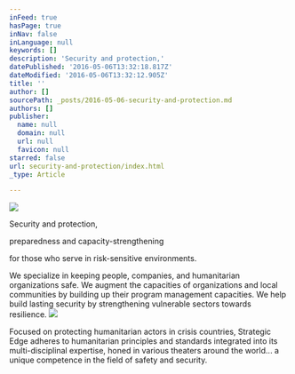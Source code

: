 ```yaml
---
inFeed: true
hasPage: true
inNav: false
inLanguage: null
keywords: []
description: 'Security and protection,'
datePublished: '2016-05-06T13:32:18.817Z'
dateModified: '2016-05-06T13:32:12.905Z'
title: ''
author: []
sourcePath: _posts/2016-05-06-security-and-protection.md
authors: []
publisher:
  name: null
  domain: null
  url: null
  favicon: null
starred: false
url: security-and-protection/index.html
_type: Article

---
```

![](https://the-grid-user-content.s3-us-west-2.amazonaws.com/8e8b9af8-84c5-4d47-9b17-f7cc3396c6ca.jpg)

Security and protection,

preparedness and capacity-strengthening

for those who serve in risk-sensitive environments.

We specialize in keeping people, companies, and humanitarian organizations safe. We augment the capacities of organizations and local communities by building up their program management capacities. We help build lasting security by strengthening vulnerable sectors towards resilience.
![](https://the-grid-user-content.s3-us-west-2.amazonaws.com/cf9cd924-0eae-4a04-80dd-f7acc0ab1924.jpg)

Focused on protecting humanitarian actors in crisis countries, Strategic Edge adheres to humanitarian principles and standards integrated into its multi-disciplinal expertise, honed in various theaters around the world... a unique competence in the field of safety and security.